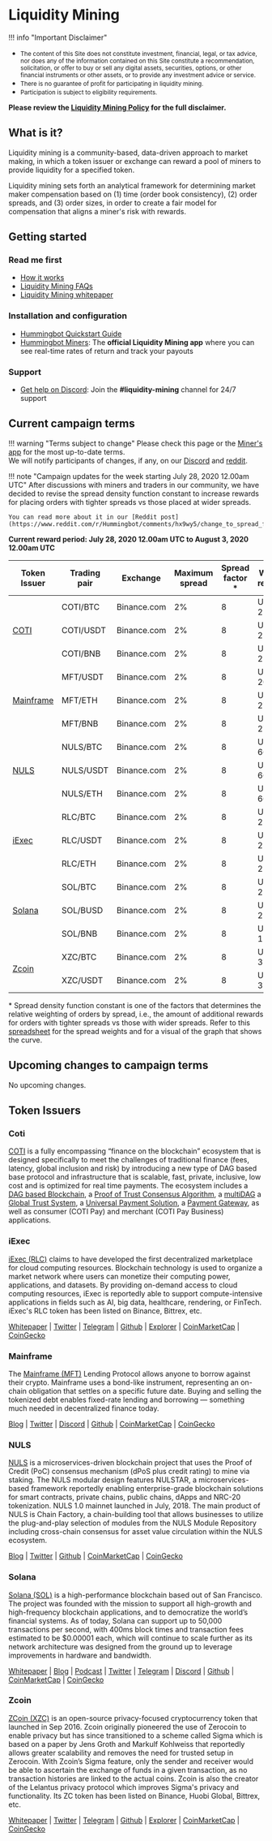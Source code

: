 # Liquidity Mining

!!! info "Important Disclaimer"
    <small><ul><li>The content of this Site does not constitute investment, financial, legal, or tax advice, nor does any of the information contained on this Site constitute a recommendation, solicitation, or offer to buy or sell any digital assets, securities, options, or other financial instruments or other assets, or to provide any investment advice or service.<li>There is no guarantee of profit for participating in liquidity mining.<li>Participation is subject to eligibility requirements.</ul></small>
    **Please review the [Liquidity Mining Policy](https://hummingbot.io/liquidity-mining-policy/) for the full disclaimer.**

## What is it?
Liquidity mining is a community-based, data-driven approach to market making, in which a token issuer or exchange can reward a pool of miners to provide liquidity for a specified token.

Liquidity mining sets forth an analytical framework for determining market maker compensation based on (1) time (order book consistency), (2) order spreads, and (3) order sizes, in order to create a fair model for compensation that aligns a miner's risk with rewards.

## Getting started

### Read me first
- [How it works](https://www.notion.so/hummingbot/What-is-liquidity-mining-c2eb7d68e28b42278e5efead9a247507)
- [Liquidity Mining FAQs](https://docs.hummingbot.io/faq/liquidity-mining/)
- [Liquidity Mining whitepaper](https://hummingbot.io/liquidity-mining.pdf)

### Installation and configuration
- [Hummingbot Quickstart Guide](https://docs.hummingbot.io/quickstart)
- [Hummingbot Miners](https://miners.hummingbot.io/): The **official Liquidity Mining app** where you can see real-time rates of return and track your payouts

### Support
- [Get help on Discord](https://discord.hummingbot.io): Join the **#liquidity-mining** channel for 24/7 support

## Current campaign terms

!!! warning "Terms subject to change"
    Please check this page or the [Miner's app](https://miners.hummingbot.io) for the most up-to-date terms.<br/>We will notify participants of changes, if any, on our [Discord](https://discord.hummingbot.io) and [reddit](https://www.reddit.com/r/Hummingbot/).

!!! note "Campaign updates for the week starting July 28, 2020 12.00am UTC"
    After discussions with miners and traders in our community, we have decided to revise the spread density function constant to increase rewards for placing orders with tighter spreads vs those placed at wider spreads.
    
    You can read more about it in our [Reddit post](https://www.reddit.com/r/Hummingbot/comments/hx9wy5/change_to_spread_factor_constant_more_rewards_for/).

**Current reward period: July 28, 2020 12.00am UTC to August 3, 2020 12.00am UTC**

<table>
  <thead>
    <th>Token Issuer</th>
    <th>Trading pair</th>
    <th>Exchange</th>
    <th>Maximum spread</th>
    <th>Spread factor *</th>
    <th>Weekly rewards</th>
  </thead>
  <tbody>
      <tr>
      <td rowspan="3"><a href="#coti">COTI</a><br></td>
      <td>COTI/BTC</td>
      <td>Binance.com</td>
      <td>2%</td>
      <td>8</td>
      <td>USDC 250</td>
    </tr>
    <tr>
      <td>COTI/USDT</td>
      <td>Binance.com</td>
      <td>2%</td>
      <td>8</td>
      <td>USDC 250</td>
    </tr>
    <tr>
      <td>COTI/BNB</td>
      <td>Binance.com</td>
      <td>2%</td>
      <td>8</td>
      <td>USDC 250</td>
    </tr>        
    <tr>
      <td rowspan="3"><a href="#mainframe">Mainframe</a><br></td>
      <td>MFT/USDT</td>
      <td>Binance.com</td>
      <td>2%</td>
      <td>8</td>
      <td>USDC 200</td>
    </tr>
    <tr>
      <td>MFT/ETH</td>
      <td>Binance.com</td>
      <td>2%</td>
      <td>8</td>
      <td>USDC 275</td>
    </tr>
    <tr>
      <td>MFT/BNB</td>
      <td>Binance.com</td>
      <td>2%</td>
      <td>8</td>
      <td>USDC 275</td>
    </tr>
    <tr>
      <td rowspan="3"><a href="#nuls">NULS</a><br></td>
      <td>NULS/BTC</td>
      <td>Binance.com</td>
      <td>2%</td>
      <td>8</td>
      <td>USDC 666</td>
    </tr>
    <tr>
      <td>NULS/USDT</td>
      <td>Binance.com</td>
      <td>2%</td>
      <td>8</td>
      <td>USDC 667</td>
    </tr>
    <tr>
      <td>NULS/ETH</td>
      <td>Binance.com</td>
      <td>2%</td>
      <td>8</td>
      <td>USDC 667</td>
    </tr>
    <tr>
      <td rowspan="3"><a href="#iexec">iExec</a><br></td>
      <td>RLC/BTC</td>
      <td>Binance.com</td>
      <td>2%</td>
      <td>8</td>
      <td>USDC 250</td>
    </tr>
    <tr>
      <td>RLC/USDT</td>
      <td>Binance.com</td>
      <td>2%</td>
      <td>8</td>
      <td>USDC 250</td>
    </tr>
    <tr>
      <td>RLC/ETH</td>
      <td>Binance.com</td>
      <td>2%</td>
      <td>8</td>
      <td>USDC 250</td>
    </tr>
    <tr>
      <td rowspan="3"><a href="#solana">Solana</a><br></td>
      <td>SOL/BTC</td>
      <td>Binance.com</td>
      <td>2%</td>
      <td>8</td>
      <td>USDC 250</td>
    </tr>
    <tr>
      <td>SOL/BUSD</td>
      <td>Binance.com</td>
      <td>2%</td>
      <td>8</td>
      <td>USDC 250</td>
    </tr>
    <tr>
      <td>SOL/BNB</td>
      <td>Binance.com</td>
      <td>2%</td>
      <td>8</td>
      <td>USDC 125</td>
    </tr>
    <tr>
      <td rowspan="2"><a href="#zcoin">Zcoin</a></td>
      <td>XZC/BTC</td>
      <td>Binance.com</td>
      <td>2%</td>
      <td>8</td>
      <td>USDC 375</td>
    </tr>
    <tr>
      <td>XZC/USDT</td>
      <td>Binance.com</td>
      <td>2%</td>
      <td>8</td>
      <td>USDC 375</td>
    </tr>
  </tbody>
</table>


\* Spread density function constant is one of the factors that determines the relative weighting of orders by spread, i.e., the amount of additional rewards for orders with tighter spreads vs those with wider spreads. Refer to this [spreadsheet](https://docs.google.com/spreadsheets/d/1mUZsQoiqlMs5HjcL6AXSKIx1oaULsmuQStJaCc2wggQ/edit?ts=5f1e89bd#gid=18167917) for the spread weights and for a visual of the graph that shows the curve.


## Upcoming changes to campaign terms

No upcoming changes.

## Token Issuers

### Coti
[COTI](https://coti.io/) is a fully encompassing “finance on the blockchain” ecosystem that is designed specifically to meet the challenges of traditional finance (fees, latency, global inclusion and risk) by introducing a new type of DAG based base protocol and infrastructure that is scalable, fast, private, inclusive, low cost and is optimized for real time payments. The ecosystem includes a [DAG based Blockchain](https://www.youtube.com/watch?v=kSdRxqHDKe8), a [Proof of Trust Consensus Algorithm](https://coti.io/files/COTI-technical-whitepaper.pdf), a [multiDAG](https://medium.com/cotinetwork%27/coti-is-launching-multidag-a-protocol-to-issue-tokens-on-a-dag-infrastructure-5c6282e5c3d1) a [Global Trust System](https://medium.com/cotinetwork/introducing-cotis-global-trust-system-gts-an-advanced-layer-of-trust-for-any-blockchain-7e44587b8bda), a [Universal Payment Solution](https://medium.com/cotinetwork/coti-universal-payment-system-ups-8614e149ee76), a [Payment Gateway](https://medium.com/cotinetwork/announcing-the-first-release-of-the-coti-payment-gateway-4a9f3e515b86), as well as consumer (COTI Pay) and merchant (COTI Pay Business) applications.

### iExec

[iExec (RLC)](https://iex.ec/) claims to have developed the first decentralized marketplace for cloud computing resources. Blockchain technology is used to organize a market network where users can monetize their computing power, applications, and datasets. By providing on-demand access to cloud computing resources, iExec is reportedly able to support compute-intensive applications in fields such as AI, big data, healthcare, rendering, or FinTech. iExec's RLC token has been listed on Binance, Bittrex, etc.

[Whitepaper](https://iex.ec/wp-content/uploads/pdf/iExec-WPv3.0-English.pdf) | [Twitter](https://twitter.com/iEx_ec) | [Telegram](https://goo.gl/fH3EHT) | [Github](https://github.com/iExecBlockchainComputing) | [Explorer](https://etherscan.io/token/0x607F4C5BB672230e8672085532f7e901544a7375) | [CoinMarketCap](https://coinmarketcap.com/currencies/rlc/markets/) | [CoinGecko](https://www.coingecko.com/en/coins/iexec-rlc)

### Mainframe

The [Mainframe (MFT)](https://mainframe.com/) Lending Protocol allows anyone to borrow against their crypto. Mainframe uses a bond-like instrument, representing an on-chain obligation that settles on a specific future date. Buying and selling the tokenized debt enables fixed-rate lending and borrowing — something much needed in decentralized finance today.

[Blog](https://blog.mainframe.com) | [Twitter](https://twitter.com/Mainframe_HQ) | [Discord](https://discord.gg/mhtSRz6) | [Github](https://github.com/MainframeHQ) | [CoinMarketCap](https://coinmarketcap.com/currencies/mainframe/) | [CoinGecko](https://www.coingecko.com/en/coins/mainframe)

### NULS

[NULS](https://nuls.io) is a microservices-driven blockchain project that uses the Proof of Credit (PoC) consensus mechanism (dPoS plus credit rating) to mine via staking. The NULS modular design features NULSTAR, a microservices-based framework reportedly enabling enterprise-grade blockchain solutions for smart contracts, private chains, public chains, dApps and NRC-20 tokenization. NULS 1.0 mainnet launched in July, 2018. The main product of NULS is Chain Factory, a chain-building tool that allows businesses to utilize the plug-and-play selection of modules from the NULS Module Repository including cross-chain consensus for asset value circulation within the NULS ecosystem.

[Blog](https://medium.com/@nuls) | [Twitter](https://twitter.com/Nuls) | [Github](https://github.com/nuls-io) | [CoinMarketCap](https://coinmarketcap.com/currencies/nuls/) | [CoinGecko](https://www.coingecko.com/en/coins/nuls)

### Solana

[Solana (SOL)](https://solana.com) is a high-performance blockchain based out of San Francisco. The project was founded with the mission to support all high-growth and high-frequency blockchain applications, and to democratize the world’s financial systems. As of today, Solana can support up to 50,000 transactions per second, with 400ms block times and transaction fees estimated to be $0.00001 each, which will continue to scale further as its network architecture was designed from the ground up to leverage improvements in hardware and bandwidth.

[Whitepaper](https://solana.com/solana-whitepaper.pdf) | [Blog](https://medium.com/solana-labs) | [Podcast](https://podcast.solana.com/) | [Twitter](https://twitter.com/solana) | [Telegram](https://t.me/solanaio) | [Discord](https://discordapp.com/invite/pquxPsq) | [Github](https://github.com/solana-labs) | [CoinMarketCap](https://coinmarketcap.com/currencies/solana/markets/) | [CoinGecko](https://www.coingecko.com/en/coins/solana)

### Zcoin

[ZCoin (XZC)](https://zcoin.io/) is an open-source privacy-focused cryptocurrency token that launched in Sep 2016. Zcoin originally pioneered the use of Zerocoin to enable privacy but has since transitioned to a scheme called Sigma which is based on a paper by Jens Groth and Markulf Kohlweiss that reportedly allows greater scalability and removes the need for trusted setup in Zerocoin. With Zcoin’s Sigma feature, only the sender and receiver would be able to ascertain the exchange of funds in a given transaction, as no transaction histories are linked to the actual coins. Zcoin is also the creator of the Lelantus privacy protocol which improves Sigma's privacy and functionality. Its ZC token has been listed on Binance, Huobi Global, Bittrex, etc. 

[Whitepaper](https://zcoin.io/tech/) | [Twitter](https://twitter.com/zcoinofficial) | [Telegram](https://t.me/zcoinproject) | [Github](https://github.com/zcoinofficial) | [Explorer](https://chainz.cryptoid.info/xzc/) | [CoinMarketCap](https://coinmarketcap.com/currencies/zcoin) | [CoinGecko](https://www.coingecko.com/en/coins/zcoin)

